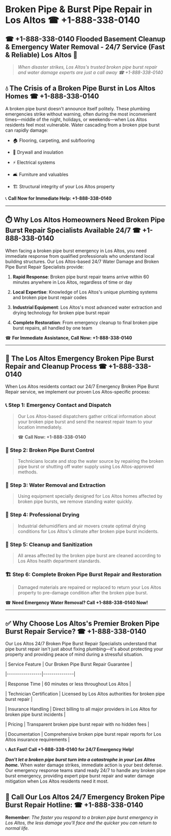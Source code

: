 # Broken Pipe & Burst Pipe Repair in Los Altos ☎ +1-888-338-0140  
## ☎ +1-888-338-0140 Flooded Basement Cleanup & Emergency Water Removal - 24/7 Service (Fast & Reliable) Los Altos 🚨  

> *When disaster strikes, Los Altos's trusted broken pipe burst repair and water damage experts are just a call away ☎ +1-888-338-0140*  

## 💧 The Crisis of a Broken Pipe Burst in Los Altos Homes ☎ +1-888-338-0140  

A broken pipe burst doesn't announce itself politely. These plumbing emergencies strike without warning, often during the most inconvenient times—middle of the night, holidays, or weekends—when Los Altos residents feel most vulnerable. Water cascading from a broken pipe burst can rapidly damage:  

* 🏠 Flooring, carpeting, and subflooring  
* 🧱 Drywall and insulation  
* ⚡ Electrical systems  
* 🛋️ Furniture and valuables  
* 🏗️ Structural integrity of your Los Altos property  

📞 **Call Now for Immediate Help: +1-888-338-0140**  

---  

## ⏱️ Why Los Altos Homeowners Need Broken Pipe Burst Repair Specialists Available 24/7 ☎ +1-888-338-0140  

When facing a broken pipe burst emergency in Los Altos, you need immediate response from qualified professionals who understand local building structures. Our Los Altos-based 24/7 Water Damage and Broken Pipe Burst Repair Specialists provide:  

1. **Rapid Response**: Broken pipe burst repair teams arrive within 60 minutes anywhere in Los Altos, regardless of time or day  
2. **Local Expertise**: Knowledge of Los Altos's unique plumbing systems and broken pipe burst repair codes  
3. **Industrial Equipment**: Los Altos's most advanced water extraction and drying technology for broken pipe burst repair  
4. **Complete Restoration**: From emergency cleanup to final broken pipe burst repairs, all handled by one team  

☎ **For Immediate Assistance, Call Now: +1-888-338-0140**  

---  

## 🔧 The Los Altos Emergency Broken Pipe Burst Repair and Cleanup Process ☎ +1-888-338-0140  

When Los Altos residents contact our 24/7 Emergency Broken Pipe Burst Repair service, we implement our proven Los Altos-specific process:  

### 📞 Step 1: Emergency Contact and Dispatch  
> Our Los Altos-based dispatchers gather critical information about your broken pipe burst and send the nearest repair team to your location immediately.  
> ☎ **Call Now: +1-888-338-0140**  

### 🚿 Step 2: Broken Pipe Burst Control  
> Technicians locate and stop the water source by repairing the broken pipe burst or shutting off water supply using Los Altos-approved methods.  

### 🌊 Step 3: Water Removal and Extraction  
> Using equipment specially designed for Los Altos homes affected by broken pipe bursts, we remove standing water quickly.  

### 💨 Step 4: Professional Drying  
> Industrial dehumidifiers and air movers create optimal drying conditions for Los Altos's climate after broken pipe burst incidents.  

### 🧼 Step 5: Cleanup and Sanitization  
> All areas affected by the broken pipe burst are cleaned according to Los Altos health department standards.  

### 🏗️ Step 6: Complete Broken Pipe Burst Repair and Restoration  
> Damaged materials are repaired or replaced to return your Los Altos property to pre-damage condition after the broken pipe burst.  

☎ **Need Emergency Water Removal? Call +1-888-338-0140 Now!**  

---  

## ✅ Why Choose Los Altos's Premier Broken Pipe Burst Repair Service? ☎ +1-888-338-0140  

Our Los Altos 24/7 Broken Pipe Burst Repair Specialists understand that pipe burst repair isn't just about fixing plumbing—it's about protecting your property and providing peace of mind during a stressful situation.  

| Service Feature | Our Broken Pipe Burst Repair Guarantee |  
|-----------------|---------------|  
| Response Time | 60 minutes or less throughout Los Altos |  
| Technician Certification | Licensed by Los Altos authorities for broken pipe burst repair |  
| Insurance Handling | Direct billing to all major providers in Los Altos for broken pipe burst incidents |  
| Pricing | Transparent broken pipe burst repair with no hidden fees |  
| Documentation | Comprehensive broken pipe burst repair reports for Los Altos insurance requirements |  

📞 **Act Fast! Call +1-888-338-0140 for 24/7 Emergency Help!**  

***Don't let a broken pipe burst turn into a catastrophe in your Los Altos home.*** When water damage strikes, immediate action is your best defense. Our emergency response teams stand ready 24/7 to handle any broken pipe burst emergency, providing expert pipe burst repair and water damage mitigation when Los Altos residents need it most.  

## 📱 Call Our Los Altos 24/7 Emergency Broken Pipe Burst Repair Hotline: ☎ +1-888-338-0140  

**Remember**: *The faster you respond to a broken pipe burst emergency in Los Altos, the less damage you'll face and the quicker you can return to normal life.*
